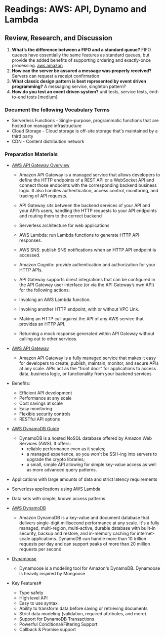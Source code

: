 # Readings: AWS: API, Dynamo and Lambda

## Review, Research, and Discussion


1. **What’s the difference between a FIFO and a standard queue?** FIFO queues have essentially the same features as standard queues, but provide the added benefits of supporting ordering and exactly-once processing. [aws amazon](https://aws.amazon.com/about-aws/whats-new/2016/11/amazon-sqs-introduces-fifo-queues-with-exactly-once-processing-and-lower-prices-for-standard-queues/#:~:text=FIFO%20queues%20have%20essentially%20the,being%20received%20by%20message%20consumers.)
2. **How can the server be assured a message was properly received?** Servers can request a receipt confirmation
3. **What classic design pattern is best represented by event driven programming?** A messaging service, singleton pattern?
4. **How do you test an event driven system?** unit tests, service tests, end-to-end tests [medium]

### Document the following Vocabulary Terms

+ Serverless Functions -  Single-purpose, programmatic functions that are hosted on managed infrastructure
+ Cloud Storage - Cloud storage is off-site storage that's maintained by a third party
+ CDN - Content distribution network

### Preparation Materials

+ [AWS API Gateway Overview](https://www.serverless.com/amazon-api-gateway)
  + Amazon API Gateway is a managed service that allows developers to define the HTTP endpoints of a REST API or a WebSocket API and connect those endpoints with the corresponding backend business logic. It also handles authentication, access control, monitoring, and tracing of API requests.
  + API Gateway sits between the backend services of your API and your API’s users, handling the HTTP requests to your API endpoints and routing them to the correct backend
  + Serverless architecture for web applications

  + AWS Lambda: run Lambda functions to generate HTTP API responses.
  + AWS SNS: publish SNS notifications when an HTTP API endpoint is accessed.
  + Amazon Cognito: provide authentication and authorization for your HTTP APIs.

  + API Gateway supports direct integrations that can be configured in the API Gateway user interface (or via the API Gateway’s own API) for the following actions:

  + Invoking an AWS Lambda function.
  + Invoking another HTTP endpoint, with or without VPC Link.
  + Making an HTTP call against the API of any AWS service that provides an HTTP API.
  + Returning a mock response generated within API Gateway without calling out to other services.

+ [AWS API Gateway](https://aws.amazon.com/api-gateway/)
  + Amazon API Gateway is a fully managed service that makes it easy for developers to create, publish, maintain, monitor, and secure APIs at any scale. APIs act as the "front door" for applications to access data, business logic, or functionality from your backend services

+ Benefits:
  + Efficient API development
  + Performance at any scale
  + Cost savings at scale
  + Easy monitoring
  + Flexible security controls
  + RESTful API options

+ [AWS DynamoDB Guide](https://www.dynamodbguide.com/what-is-dynamo-db/)
  + DynamoDB is a hosted NoSQL database offered by Amazon Web Services (AWS). It offers:
    + reliable performance even as it scales;
    + a managed experience, so you won't be SSH-ing into servers to upgrade the crypto libraries;
    + a small, simple API allowing for simple key-value access as well as more advanced query patterns.
+ Applications with large amounts of data and strict latency requirements
+ Serverless applications using AWS Lambda
+ Data sets with simple, known access patterns

+ [AWS DynamoDB](https://aws.amazon.com/dynamodb/)
  + Amazon DynamoDB is a key-value and document database that delivers single-digit millisecond performance at any scale. It's a fully managed, multi-region, multi-active, durable database with built-in security, backup and restore, and in-memory caching for internet-scale applications. DynamoDB can handle more than 10 trillion requests per day and can support peaks of more than 20 million requests per second.

+ [Dynamoose](https://dynamoosejs.com/getting_started/Introduction/)
  + Dynamoose is a modeling tool for Amazon's DynamoDB. Dynamoose is heavily inspired by Mongoose
+ Key Features#
  + Type safety
  + High level API
  + Easy to use syntax
  + Ability to transform data before saving or retrieving documents
  + Strict data modeling (validation, required attributes, and more)
  + Support for DynamoDB Transactions
  + Powerful Conditional/Filtering Support
  + Callback & Promise support